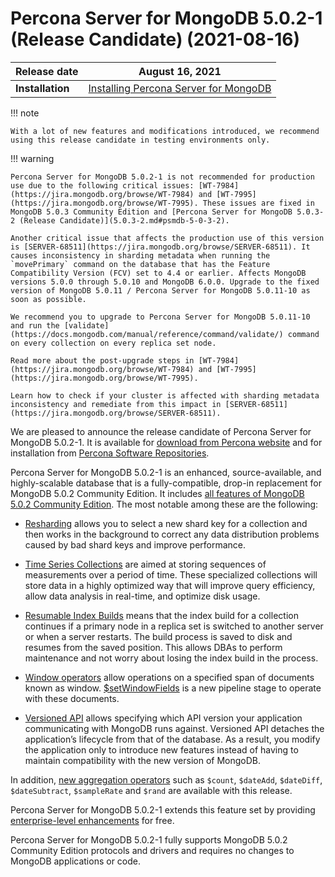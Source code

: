 # Percona Server for MongoDB 5.0.2-1 (Release Candidate) (2021-08-16)

| **Release date** | August 16, 2021 |
|----------------- | ---------------- | 
| **Installation** | [Installing Percona Server for MongoDB](../install/index.md)|

!!! note 
    
    With a lot of new features and modifications introduced, we recommend using this release candidate in testing environments only.

!!! warning 

    Percona Server for MongoDB 5.0.2-1 is not recommended for production use due to the following critical issues: [WT-7984](https://jira.mongodb.org/browse/WT-7984) and [WT-7995](https://jira.mongodb.org/browse/WT-7995). These issues are fixed in MongoDB 5.0.3 Community Edition and [Percona Server for MongoDB 5.0.3-2 (Release Candidate)](5.0.3-2.md#psmdb-5-0-3-2).

    Another critical issue that affects the production use of this version is [SERVER-68511](https://jira.mongodb.org/browse/SERVER-68511). It causes inconsistency in sharding metadata when running the `movePrimary` command on the database that has the Feature Compatibility Version (FCV) set to 4.4 or earlier. Affects MongoDB versions 5.0.0 through 5.0.10 and MongoDB 6.0.0. Upgrade to the fixed version of MongoDB 5.0.11 / Percona Server for MongoDB 5.0.11-10 as soon as possible.

    We recommend you to upgrade to Percona Server for MongoDB 5.0.11-10 and run the [validate](https://docs.mongodb.com/manual/reference/command/validate/) command on every collection on every replica set node.

    Read more about the post-upgrade steps in [WT-7984](https://jira.mongodb.org/browse/WT-7984) and [WT-7995](https://jira.mongodb.org/browse/WT-7995).

    Learn how to check if your cluster is affected with sharding metadata inconsistency and remediate from this impact in [SERVER-68511](https://jira.mongodb.org/browse/SERVER-68511).

We are pleased to announce the release candidate of Percona Server for MongoDB 5.0.2-1. It is available for [download from Percona website](https://www.percona.com/downloads/percona-server-mongodb-5.0/#) and for installation from [Percona Software Repositories](https://www.percona.com/doc/percona-server-for-mongodb/5.0/install/index.html).

Percona Server for MongoDB 5.0.2-1 is an enhanced, source-available, and highly-scalable database that is a
fully-compatible, drop-in replacement for MongoDB 5.0.2 Community Edition. It includes [all features of MongoDB 5.0.2 Community Edition](https://docs.mongodb.com/v5.0/release-notes/5.0/#5.0.2---aug-06--2021). The most notable among these are the following:

* [Resharding](https://docs.mongodb.com/v5.0/release-notes/5.0/#resharding) allows you to select a new shard key for a collection and then works in the background to correct any data distribution problems caused by bad shard keys and improve performance.

* [Time Series Collections](https://docs.mongodb.com/v5.0/release-notes/5.0/#time-series-collections) are aimed at storing sequences of measurements over a period of time. These specialized collections will store data in a highly optimized way that will improve query efficiency, allow data analysis in real-time, and optimize disk usage.

* [Resumable Index Builds](https://docs.mongodb.com/v5.0/release-notes/5.0/#interrupted-index-builds) means that the index build for a collection continues if a primary node in a replica set is switched to another server or when a server restarts. The build process is saved to disk and resumes from the saved position. This allows DBAs to perform maintenance and not worry about losing the index build in the process.

* [Window operators](https://docs.mongodb.com/v5.0/release-notes/5.0/#window-operators) allow operations on a specified span of documents known as window. [$setWindowFields](https://docs.mongodb.com/v5.0/reference/operator/aggregation/setWindowFields/#mongodb-pipeline-pipe.-setWindowFields) is a new pipeline stage to operate with these documents.

* [Versioned API](https://docs.mongodb.com/v5.0/reference/versioned-api/) allows specifying which API version your application communicating with MongoDB runs against. Versioned API detaches the application’s lifecycle from that of the database. As a result, you modify the application only to introduce new features instead of having to maintain compatibility with the new version of MongoDB.

In addition, [new aggregation operators](https://docs.mongodb.com/v5.0/release-notes/5.0/#new-aggregation-operators) such as `$count`, `$dateAdd`, `$dateDiff`, `$dateSubtract`, `$sampleRate` and `$rand` are available with this release.

Percona Server for MongoDB 5.0.2-1 extends this feature set by providing [enterprise-level enhancements](../comparison.md#compare) for free.

Percona Server for MongoDB 5.0.2-1 fully supports MongoDB 5.0.2 Community Edition protocols and drivers and requires no changes to MongoDB applications or code.
